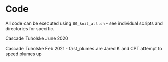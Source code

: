 # Code

All code can be executed using `00_knit_all.sh` - see individual 
scripts and directories for specific.

Cascade Tuholske June 2020

Cascade Tuholske Feb 2021 - fast_plumes are Jared K and CPT attempt to speed plumes up 
